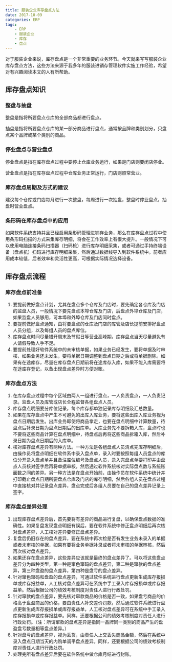 ```yaml
---
title: 服装企业库存盘点方法
date: 2017-10-09
categories: ERP
tags:
    - ERP
    - 服装企业
    - 库存
    - 盘点
---
```


对于服装企业来说，库存盘点是一个非常重要的业务环节。今天就来写写服装企业库存盘点方法，这些方法来源于我多年的服装进销存管理软件实施工作经验，希望对有兴趣阅读本文的人有所帮助。

## 库存盘点知识

### 整盘与抽盘

整盘是指将所要盘点仓库的全部商品都进行盘点。

抽盘是指将所要盘点仓库的某一部分商品进行盘点，通常按品牌和类别划分，只盘点某个品牌或某个类别的商品。

### 停业盘点与营业盘点

停业盘点是指在库存盘点过程中要停止仓库业务运行，如果是门店则要闭店停业。

营业盘点是指在库存盘点过程中仓库业务正常运行，门店则照常营业。

### 库存盘点周期及方式的建议

建议每个仓库或门店每月进行一次整盘，每周进行一次抽盘，整盘时停业盘点，抽盘时营业盘点。

### 条形码在库存盘点中的应用

如果软件系统支持并且已经启用条形码管理进销存业务，那么在库存盘点过程中使用条形码扫描的方式采集库存明细，将会在工作效率上有很大提升。一般情况下可以使用电脑连接条码扫描器（扫码枪）进行库存明细采集，或者可通过手持终端设备（盘点机）扫码进行库存明细采集，然后通过数据线导入到软件系统中。前者应用成本较低，后者效率和灵活性更高，可根据实际情况选择设备。

<!-- more -->

## 库存盘点流程

### 库存盘点前准备

1. 要提前做好盘点计划，尤其在盘点多个仓库及门店时，要先确定各仓库及门店的监盘人员，一般情况下要先盘点本埠仓库及门店，后盘点外埠仓库及门店，如果监盘人员够用，可本埠和外埠仓库及门店同时盘点。
2. 要提前做好盘点通知，由将要盘点的仓库及门店的库管及店长提前安排好盘点人员分组，以及每组人员的盘点库位。
3. 库存盘点时间尽量错开周末及节假日等营业高峰期，库存盘点当天尽量避免有人请假导致人手不足。
4. 要提前处理好软件系统中的未审核单据，如果业务已经发生，要将单据及时审核，如果业务还未发生，要将单据日期调整到盘点日期之后或将单据删除。如果有在途库存，尽量在库存盘点日期前将在途库存入库，如果不能入库需要将在途库存登记，以备出现盘点差异时方便对账。

### 库存盘点方法

1. 在库存盘点过程中每个区域由两人一组进行盘点，一人负责盘点，一人负责记录。监盘人员及库管或店长全程监督各组盘点人员。
2. 库存盘点明细要分库位记录，每个库存都单独记录库存明细及汇总数量。
3. 如果在库存盘点中产生不可避免的出库入库业务，要将这些出库入库业务视为盘点日期后发生。出库业务即使将商品拿走，也要在盘点明细中计算数量，待盘点后补录日期为盘点日期后的出库单。入库业务先不要拆箱入库，盘点时也不要将这些商品计算在盘点明细中，待盘点后再将这些商品拆箱入库，然后补录日期为盘点日期后的入库单。
4. 核对库存盘点差异有两种方法。一种方法是各组盘点人员清点完库存明细后，由操作员将盘点明细在软件系中录入盘点单，录入时要按照每组人员盘点的库位分开录入盘点单并且备注库位编号及盘点人员，录入完盘点单要打印并由盘点人员核对签字后再将单据审核，然后通过软件系统核对实际盘点数与系统账面数之间的差异。另一种方法是在盘点开始前，由操作员在软件系统中统计并打印截止盘点日期所要盘点仓库及门店的库存明细，然后各组人员在盘点过程中直接核对并记录盘点差异，盘点完成后各组人员要在自己的盘点差异记录上签字。

### 库存盘点差异处理

1. 出现库存盘点差异后，首先要将有差异的商品进行复盘，以确保盘点数据的准确性。如果复盘发现盘点明细有误后，要在软件系统中修正盘点明细后再次核对盘点差异，人工核对差异要修正盘点差异。
2. 复盘后仍旧存在的盘点差异，要在系统中再次检是否有发生业务未录入的单据或者未审核的单据，如果有要将业务单据补录或者将未审核的单据审核，然后再次核对盘点差异。
3. 如果还存在盘点差异，这些差异应该就是最终的盘点差异了。可以将这些盘点差异分为四种类型，第一种是窜色窜码的盘点差异，第二种是窜款的盘点差异，第三种盘盈的盘点差异，第四种是盘亏的盘点差异。
4. 针对窜色窜码和盘盈的盘点差异，可通过软件系统进行盘点更新生成库存报损单或库存报益单，人工核对盘点差异可在系统中手工录入库存报损单或库存报益单。然后根据公司的绩效考核制度对责任人进行行政处罚。
5. 针对窜款的盘点差异，要先核对窜款商品的价格是否一致，如果盘亏商品的价格高于盘盈商品的价格，要由责任人补交差价罚款，然后通过软件系统进行盘点更新生成库存报损单或库存报益单，人工核对盘点差异可在系统中手工录入库存报损单或库存报益单。同样，还要根据公司的绩效考核制度对责任人进行行政处罚。（注：所谓窜款的盘点差异是指同一品牌同一类别的商品产生的盘盈盘亏数量相等盘点差异。）
6. 针对盘亏的盘点差异，视为丢货，由责任人上交丢失商品金额，然后在系统中录入盘点日期当天的内购单调平盘点差异。同样，还要根据公司的绩效考核制度对责任人进行行政处罚。
7. 处理完所有盘点差异后要在软件系统中做仓库月结进行封账。